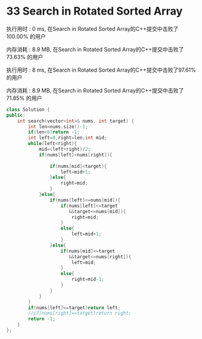 # 33 Search in Rotated Sorted Array

执行用时 : 0 ms, 在Search in Rotated Sorted Array的C++提交中击败了100.00% 的用户

内存消耗 : 8.9 MB, 在Search in Rotated Sorted Array的C++提交中击败了73.63% 的用户

执行用时 : 8 ms, 在Search in Rotated Sorted Array的C++提交中击败了97.61% 的用户

内存消耗 : 8.9 MB, 在Search in Rotated Sorted Array的C++提交中击败了71.85% 的用户

```c++
class Solution {
public:
    int search(vector<int>& nums, int target) {
        int len=nums.size()-1;
        if(len<0)return -1;
        int left=0,right=len;int mid;
        while(left<right){
            mid=(left+right)/2;
            if(nums[left]<nums[right]){
                
                if(nums[mid]<target){
                    left=mid+1;
                }else{
                    right=mid;
                }
            }else{
                if(nums[left]<=nums[mid]){
                    if(nums[left]<=target
                       &&target<=nums[mid]){
                        right=mid;
                    }
                    else{
                        left=mid+1;
                    }
                }else{
                    if(nums[mid]<=target
                       &&target<=nums[right]){
                        left=mid;
                    }
                    else{
                        right=mid-1;
                    }
                }
            }
        }
        if(nums[left]==target)return left;
        //if(nums[right]==target)return right;
        return -1;
    }
};
```

